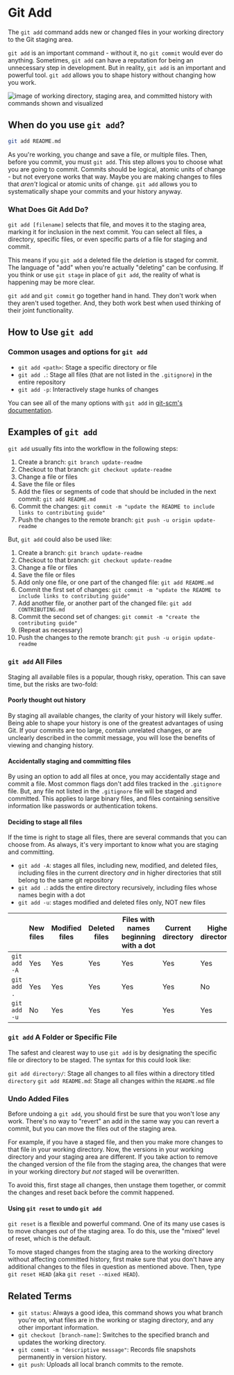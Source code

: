 # Git Add

The `git add` command adds new or changed files in your working directory to the Git staging area.

`git add` is an important command - without it, no `git commit` would ever do anything. Sometimes, `git add` can have a reputation for being an unnecessary step in development. But in reality, `git add` is an important and powerful tool. `git add` allows you to shape history without changing how you work.

![image of working directory, staging area, and committed history with commands shown and visualized]()

## When do you use `git add`?

```sh
git add README.md
```

As you're working, you change and save a file, or multiple files. Then, before you commit, you must `git add`. This step allows you to choose what you are going to commit. Commits should be logical, atomic units of change - but not everyone works that way. Maybe you are making changes to files that _aren't_ logical or atomic units of change.  `git add` allows you to systematically shape your commits and your history anyway.
 
### What Does Git Add Do?

`git add [filename]` selects that file, and moves it to the staging area, marking it for inclusion in the next commit. You can select all files, a directory, specific files, or even specific parts of a file for staging and commit.

This means if you `git add` a deleted file the _deletion_ is staged for commit. The language of "add" when you're actually "deleting" can be confusing. If you think or use `git stage` in place of `git add`, the reality of what is happening may be more clear.

`git add` and `git commit` go together hand in hand. They don't work when they aren't used together. And, they both work best when used thinking of their joint functionality.

## How to Use `git add`

### Common usages and options for `git add`

* `git add <path>`: Stage a specific directory or file
* `git add .`: Stage all files (that are not listed in the `.gitignore`) in the entire repository
* `git add -p`: Interactively stage hunks of changes

You can see all of the many options with `git add` in [git-scm's documentation](https://git-scm.com/docs/git-add).

## Examples of `git add`

`git add` usually fits into the workflow in the following steps:

1. Create a branch: `git branch update-readme`
2. Checkout to that branch: `git checkout update-readme`
3. Change a file or files
4. Save the file or files
5. Add the files or segments of code that should be included in the next commit: `git add README.md`
6. Commit the changes: `git commit -m "update the README to include links to contributing guide"`
7. Push the changes to the remote branch: `git push -u origin update-readme`

But, `git add` could also be used like:

1. Create a branch: `git branch update-readme`
2. Checkout to that branch: `git checkout update-readme`
3. Change a file or files
4. Save the file or files
5. Add only one file, or one part of the changed file: `git add README.md`
6. Commit the first set of changes: `git commit -m "update the README to include links to contributing guide"`
7. Add another file, or another part of the changed file: `git add CONTRIBUTING.md`
8. Commit the second set of changes: `git commit -m "create the contributing guide"`
9. (Repeat as necessary)
10. Push the changes to the remote branch: `git push -u origin update-readme`

### `git add` All Files

Staging all available files is a popular, though risky, operation. This can save time, but the risks are two-fold:

#### Poorly thought out history

By staging all available changes, the clarity of your history will likely suffer. Being able to shape your history is one of the greatest advantages of using Git. If your commits are too large, contain unrelated changes, or are unclearly described in the commit message, you will lose the benefits of viewing and changing history.

#### Accidentally staging and committing files

By using an option to add all files at once, you may accidentally stage and commit a file. Most common flags don't add files tracked in the `.gitignore` file. But, any file not listed in the `.gitignore` file will be staged and committed. This applies to large binary files, and files containing sensitive information like passwords or authentication tokens.

#### Deciding to stage all files

If the time is right to stage all files, there are several commands that you can choose from. As always, it's very important to know what you are staging and committing.

* `git add -A`: stages all files, including new, modified, and deleted files, including files in the current directory _and_ in higher directories that still belong to the same git repository
* `git add .`: adds the entire directory recursively, including files whose names begin with a dot
* `git add -u`: stages modified and deleted files only, NOT new files

| | New files | Modified files | Deleted files | Files with names beginning with a dot | Current directory | Higher directories|
| ------------- | ------------- | ---- | ---- | ------ | ----- | ----- |
| `git add -A ` | Yes | Yes | Yes | Yes | Yes | Yes |
| `git add .` | Yes | Yes | Yes | Yes | Yes | No |
| `git add -u` | No | Yes | Yes | Yes | Yes | Yes |

### `git add` A Folder or Specific File

The safest and clearest way to use `git add` is by designating the specific file or directory to be staged. The syntax for this could look like:

`git add directory/`: Stage all changes to all files within a directory titled `directory`
`git add README.md`: Stage all changes within the `README.md` file

### Undo Added Files

Before undoing a `git add`, you should first be sure that you won't lose any work. There's no way to "revert" an add in the same way you can revert a commit, but you can move the files out of the staging area. 

For example, if you have a staged file, and then you make more changes to that file in your working directory. Now, the versions in your working directory and your staging area are different. If you take action to remove the changed version of the file from the staging area, the changes that were in your working directory _but not_ staged will be overwritten.

To avoid this, first stage all changes, then unstage them together, or commit the changes and reset back before the commit happened.

#### Using `git reset` to undo `git add`

`git reset` is a flexible and powerful command. One of its many use cases is to move changes _out_ of the staging area. To do this, use the "mixed" level of reset, which is the default.

To move staged changes from the staging area to the working directory without affecting committed history, first make sure that you don't have any additional changes to the files in question as mentioned above. Then, type `git reset HEAD` (aka `git reset --mixed HEAD`).

## Related Terms

- `git status`: Always a good idea, this command shows you what branch you're on, what files are in the working or staging directory, and any other important information.
- `git checkout [branch-name]`: Switches to the specified branch and updates the working directory.
- `git commit -m "descriptive message"`: Records file snapshots permanently in version history.
- `git push`: Uploads all local branch commits to the remote.
